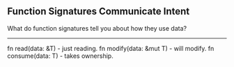## Function Signatures Communicate Intent

What do function signatures tell you about how they use data?

---

fn read(data: &T) - just reading. fn modify(data: &mut T) - will modify. fn consume(data: T) - takes ownership.

